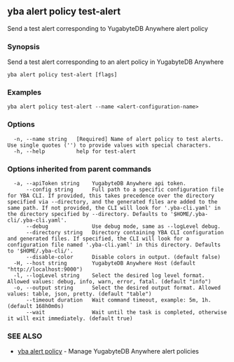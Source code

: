## yba alert policy test-alert

Send a test alert corresponding to YugabyteDB Anywhere alert policy

### Synopsis

Send a test alert corresponding to an alert policy in YugabyteDB Anywhere

```
yba alert policy test-alert [flags]
```

### Examples

```
yba alert policy test-alert --name <alert-configuration-name>
```

### Options

```
  -n, --name string   [Required] Name of alert policy to test alerts. Use single quotes ('') to provide values with special characters.
  -h, --help          help for test-alert
```

### Options inherited from parent commands

```
  -a, --apiToken string    YugabyteDB Anywhere api token.
      --config string      Full path to a specific configuration file for YBA CLI. If provided, this takes precedence over the directory specified via --directory, and the generated files are added to the same path. If not provided, the CLI will look for '.yba-cli.yaml' in the directory specified by --directory. Defaults to '$HOME/.yba-cli/.yba-cli.yaml'.
      --debug              Use debug mode, same as --logLevel debug.
      --directory string   Directory containing YBA CLI configuration and generated files. If specified, the CLI will look for a configuration file named '.yba-cli.yaml' in this directory. Defaults to '$HOME/.yba-cli/'.
      --disable-color      Disable colors in output. (default false)
  -H, --host string        YugabyteDB Anywhere Host (default "http://localhost:9000")
  -l, --logLevel string    Select the desired log level format. Allowed values: debug, info, warn, error, fatal. (default "info")
  -o, --output string      Select the desired output format. Allowed values: table, json, pretty. (default "table")
      --timeout duration   Wait command timeout, example: 5m, 1h. (default 168h0m0s)
      --wait               Wait until the task is completed, otherwise it will exit immediately. (default true)
```

### SEE ALSO

* [yba alert policy](yba_alert_policy.md)	 - Manage YugabyteDB Anywhere alert policies

